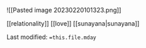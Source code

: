 ![[Pasted image 20230220101323.png]]  

[[relationality]]
[[love]]
[[sunayana|sunayana]]


Last modified: `=this.file.mday`
